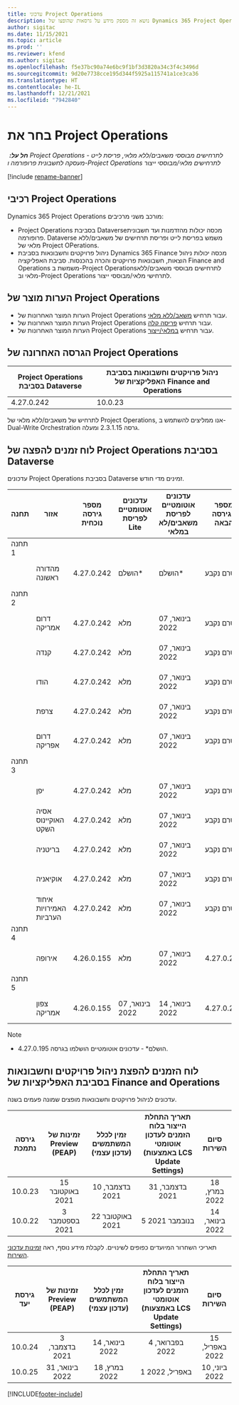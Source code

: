 ```yaml
---
title: עדכוני Project Operations
description: נושא זה מספק מידע על גרסאות שהופצו של Dynamics 365 Project Operations.
author: sigitac
ms.date: 11/15/2021
ms.topic: article
ms.prod: ''
ms.reviewer: kfend
ms.author: sigitac
ms.openlocfilehash: f5e37bc90a74e6bc9f1bf3d3820a34c3f4c3496d
ms.sourcegitcommit: 9d20e7738cce195d344f5925a115741a1ce3ca36
ms.translationtype: HT
ms.contentlocale: he-IL
ms.lasthandoff: 12/21/2021
ms.locfileid: "7942840"
---
```

# <a name="project-operations-updates"></a>בחר את Project Operations

_**חל על:** ‏ Project Operations לתרחישים מבוססי משאבים/ללא מלאי, פריסת לייט - מעסקה לחשבונית פרופורמה ו-Project Operations לתרחישים מלאי/מבוססי ייצור_

[!include [rename-banner](~/includes/cc-data-platform-banner.md)]

## <a name="project-operations-components"></a>רכיבי Project Operations

Dynamics 365 Project Operations מורכב משני מרכיבים:

- Project Operations בסביבת Dataverse‏ מכסה יכולות מהזדמנות ועד חשבונית פרופורמה. Dataverse משמש בפריסת לייט ופריסת תרחישים של משאבים/ללא מלאי של Project OPerations.
- ניהול פרויקטים וחשבונאות בסביבת Dynamics 365 Finance מכסה יכולות ניהול הוצאות, חשבונאות פרויקטים והכרה בהכנסות. סביבת האפליקציה‏ Finance and Operations ‏משמשת ב-Project Operations‏‏ לתרחישים מבוססי משאבים/ללא מלאי וב-Project Operations לתרחישי מלאי/מבוססי ייצור.

## <a name="project-operations-release-notes"></a>הערות מוצר של Project Operations
- הערות המוצר האחרונות של Project Operations עבור תרחיש [משאב/ללא מלאי](whats-new-dec-2021-resource-based.md).
- הערות המוצר האחרונות של Project Operations עבור תרחיש [פריסה קלה](../pro/whats-new/whats-new-dec-2021-lite.md).
- הערות המוצר האחרונות של Project Operations עבור תרחיש [במלאי/ייצור](../prod-pma/whats-new/whats-new-oct-2021-stocked.md).

## <a name="project-operations-latest-version"></a>הגרסה האחרונה של Project Operations

| Project Operations בסביבת Dataverse | ניהול פרויקטים וחשבונאות בסביבת האפליקציות של Finance and Operations | 
| --- | --- |
| 4.27.0.242 | 10.0.23 |

לתרחיש של משאבים/ללא מלאי‬ של Project Operations, אנו ממליצים להשתמש ב-Dual-Write Orchestration גרסה 2.3.1.15 ומעלה.

## <a name="release-schedule-for-project-operations-on-dataverse-environment"></a>לוח זמנים להפצה של Project Operations בסביבת Dataverse

עדכונים Project Operations בסביבת Dataverse זמינים מדי חודש. 

| תחנה | אזור | מספר גירסה נוכחית | עדכונים אוטומטיים לפריסת Lite | עדכונים אוטומטיים לפריסת משאבים/לא במלאי | מספר הגירסה הבאה | הגירסה הבאה זמינה באופן כללי |
|-----------|-----------------------|-----------------|--------------------|---------------------|---------------------|---------------------|
| תחנה 1 |   &nbsp;              |    &nbsp;       | &nbsp;             |      &nbsp;         |      &nbsp;         |      &nbsp;         |
|   &nbsp;  | מהדורה ראשונה         |  4.27.0.242     | הושלם*          | הושלם*           | טרם נקבע                 | 14 בינואר, 2022    |
| תחנה 2 |   &nbsp;              |    &nbsp;       | &nbsp;             |      &nbsp;         |      &nbsp;         |      &nbsp;         |
|   &nbsp;  | דרום אמריקה         |  4.27.0.242     | מלא           | 07 בינואר, 2022    | טרם נקבע                 | 14 בינואר, 2022    |
|   &nbsp;  | קנדה                |  4.27.0.242     | מלא           | 07 בינואר, 2022    | טרם נקבע                 | 14 בינואר, 2022    |
|   &nbsp;  | הודו                 |  4.27.0.242     | מלא           | 07 בינואר, 2022    | טרם נקבע                 | 14 בינואר, 2022    |
|   &nbsp;  | צרפת                |  4.27.0.242     | מלא           | 07 בינואר, 2022    | טרם נקבע                 | 14 בינואר, 2022    |
|   &nbsp;  | דרום אפריקה          |  4.27.0.242     | מלא           | 07 בינואר, 2022    | טרם נקבע                 | 14 בינואר, 2022    |
| תחנה 3 |      &nbsp;           |     &nbsp;      |     &nbsp;         |      &nbsp;         |      &nbsp;         |      &nbsp;         |
|   &nbsp;  | יפן                 |  4.27.0.242     | מלא           | 07 בינואר, 2022    | טרם נקבע                 | 21 בינואר, 2022    |
|   &nbsp;  | אסיה האוקיינוס השקט          |  4.27.0.242     | מלא           | 07 בינואר, 2022    | טרם נקבע                 | 21 בינואר, 2022    |
|   &nbsp;  | בריטניה         |  4.27.0.242     | מלא           | 07 בינואר, 2022    | טרם נקבע                 | 21 בינואר, 2022    |
|   &nbsp;  | אוקיאניה               |  4.27.0.242     | מלא           | 07 בינואר, 2022    | טרם נקבע                 | 21 בינואר, 2022    |
|   &nbsp;  | איחוד האמירויות הערביות  |  4.27.0.242     | מלא           | 07 בינואר, 2022    | טרם נקבע                 | 21 בינואר, 2022    |
| תחנה 4 |     &nbsp;            |     &nbsp;      |     &nbsp;         |      &nbsp;         |      &nbsp;         |      &nbsp;         |
|   &nbsp;  | אירופה                |  4.26.0.155     | מלא           | 07 בינואר, 2022    | 4.27.0.242          | 10 בינואר, 2022    |
| תחנה 5 |     &nbsp;            |     &nbsp;      |     &nbsp;         |      &nbsp;         |      &nbsp;         |      &nbsp;         |
|   &nbsp;  | צפון אמריקה         |  4.26.0.155     | 07 בינואר, 2022   | 14 בינואר, 2022    | 4.27.0.242          | 17 בינואר, 2022    |

>[!Note]
> - הושלם* - עדכונים אוטומטיים הושלמו בגרסה 4.27.0.195.


## <a name="release-schedule-for-project-management-and-accounting-in-the-finance-and-operations-apps-environment"></a>לוח הזמנים להפצת ניהול פרויקטים וחשבונאות בסביבת האפליקציות של Finance and Operations

עדכונים לניהול פרויקטים וחשבונאות מופצים שמונה פעמים בשנה.

|גירסה נתמכת| זמינות של Preview‏ (PEAP) | זמין לכלל המשתמשים (עדכון עצמי) | תאריך התחלת הייצור בלוח הזמנים לעדכון אוטומטי (באמצעות LCS Update Settings) |   סיום השירות   |
|:---------------:|:---------------------------:|:---------------------------------:|:--------------------------------------------------------------------:|:------------------:|
|     10.0.23     |      15 באוקטובר 2021       |        10 בדצמבר, 2021          |                          31 בדצמבר, 2021                           | 18 במרץ, 2022     |
|     10.0.22     |      3 בספטמבר 2021      |        22 באוקטובר 2021           |                          5 בנובמבר 2021                            | 14 בינואר, 2022   |


תאריכי השחרור המיועדים כפופים לשינויים. לקבלת מידע נוסף, ראה [זמינות עדכוני השירות](/dynamics365/fin-ops-core/fin-ops/get-started/public-preview-releases?toc=%2fdynamics365%2ffinance%2ftoc.json).

|גירסת יעד | זמינות של Preview‏ (PEAP) | זמין לכלל המשתמשים (עדכון עצמי) | תאריך התחלת הייצור בלוח הזמנים לעדכון אוטומטי (באמצעות LCS Update Settings) |   סיום השירות   |
|:---------------:|:---------------------------:|:---------------------------------:|:--------------------------------------------------------------------:|:------------------:|
|     10.0.24     |      3 בדצמבר, 2021       |        14 בינואר, 2022           |                          4 בפברואר, 2022                            | 15 באפריל, 2022     |
|     10.0.25     |      31 בינואר, 2022       |        18 במרץ, 2022             |                          1 באפריל, 2022                               | 10 ביוני, 2022      |

[!INCLUDE[footer-include](../includes/footer-banner.md)]
